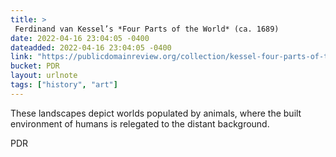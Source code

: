 ```yaml
---
title: > 
 Ferdinand van Kessel’s *Four Parts of the World* (ca. 1689)
date: 2022-04-16 23:04:05 -0400
dateadded: 2022-04-16 23:04:05 -0400
link: "https://publicdomainreview.org/collection/kessel-four-parts-of-the-world"
bucket: PDR
layout: urlnote
tags: ["history", "art"]
--- 
```

These landscapes depict worlds populated by animals, where the built environment of humans is relegated to the distant background. 
 <!-- end excerpt --> 
<div class='bucket'><a class='internal-link' src='_notes/buckets/PDR'>PDR</a></div> 
